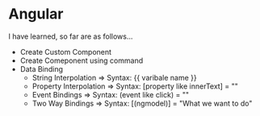 # Angular

I have learned, so far are as follows...

- Create Custom Component 
- Create Comeponent using command 
- Data Binding
    - String Interpolation 
        => Syntax: {{ varibale name  }}
    - Property Interpolation
        => Syntax: [property like innerText] = ""
    - Event Bindings
        => Syntax: (event like click) = "<function name>"
    - Two Way Bindings 
        => Syntax: [(ngmodel)] = "What we want to do"